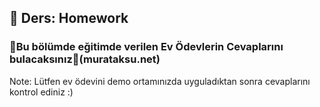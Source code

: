 ## 🧑 Ders: Homework

### 📗Bu bölümde eğitimde verilen Ev Ödevlerin Cevaplarını bulacaksınız📗(murataksu.net)

Note: Lütfen ev ödevini demo ortamınızda uyguladıktan sonra cevaplarını kontrol ediniz :)
